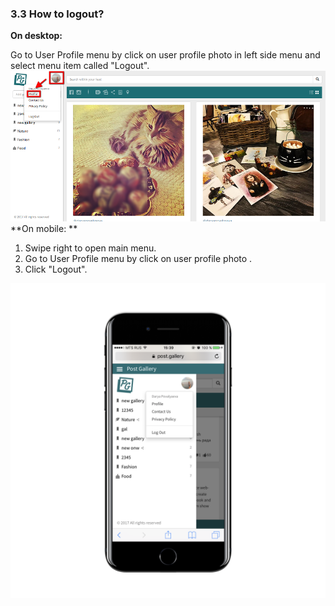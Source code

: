 ### 3.3 How to logout?

**On desktop:**

Go to User Profile menu by click on user profile photo in left side menu and select menu item called "Logout". ![](/assets/profile_menu.png)  
**On mobile: **  
1. Swipe right to open main menu.  
2. Go to User Profile menu by click on user profile photo .  
3. Click "Logout".

![](/assets/IMG_2541_iphone7plusjetblack_portrait.png)



